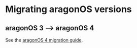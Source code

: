 # Migrating aragonOS versions

## aragonOS 3 --> aragonOS 4

See the [aragonOS 4 migration guide](https://hack.aragon.org/docs/aragonos-4-migration.html).
